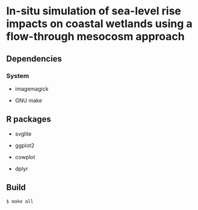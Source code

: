 # In-situ simulation of sea-level rise impacts on coastal wetlands using a flow-through mesocosm approach 

## Dependencies

### System

 * imagemagick

 * GNU make
 
## R packages

 * svglite
	
 * ggplot2
	
 * cowplot
 
 * dplyr

## Build

`$ make all`

